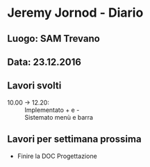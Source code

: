 # Jeremy Jornod - Diario

## Luogo: SAM Trevano
## Data: 23.12.2016

## Lavori svolti

<dl>
  <dt> 10.00 -> 12.20:</dt>
  <dd>Implementato + e -</dd>
  <dd> Sistemato menù e barra
</dl>
 

## Lavori per settimana prossima
- Finire la DOC Progettazione
